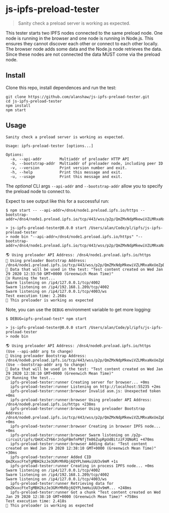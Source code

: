 # js-ipfs-preload-tester

> Sanity check a preload server is working as expected.

This tester starts two IPFS nodes connected to the same preload node. One node is running in the browser and one node is running in Node.js. This ensures they cannot discover each other or connect to each other locally. The browser node adds some data and the Node.js node retrieves the data. Since these nodes are not connected the data MUST come via the preload node.

## Install

Clone this repo, install dependences and run the test:

```console
git clone https://github.com/alanshaw/js-ipfs-preload-tester.git
cd js-ipfs-preload-tester
npm install
npm start
```

## Usage

```
Sanity check a preload server is working as expected.

Usage: ipfs-preload-tester [options...]

Options:
  -a, --api-addr        Multiaddr of preloader HTTP API
  -b, --bootstrap-addr  Multiaddr of preloader node, including peer ID
  -v, --version         Print version number and exit.
  -h, --help            Print this message and exit.
  -u, --usage           Print this message and exit.
```

The _optional_ CLI args `--api-addr` and `--bootstrap-addr` allow you to specify the preload node to connect to.

Expect to see output like this for a successful run:

```console
$ npm start -- --api-addr=/dns4/node1.preload.ipfs.io/https --bootstrap-addr=/dns4/node1.preload.ipfs.io/tcp/443/wss/p2p/QmZMxNdpMkewiVZLMRxaNxUeZpDUb34pWjZ1kZvsd16Zic

> js-ipfs-preload-tester@0.0.0 start /Users/alan/Code/pl/ipfs/js-ipfs-preload-tester
> node bin "--api-addr=/dns4/node1.preload.ipfs.io/https" "--bootstrap-addr=/dns4/node1.preload.ipfs.io/tcp/443/wss/p2p/QmZMxNdpMkewiVZLMRxaNxUeZpDUb34pWjZ1kZvsd16Zic"

🌎 Using preloader API Address: /dns4/node1.preload.ipfs.io/https
🥾 Using preloader Bootstrap Address: /dns4/node1.preload.ipfs.io/tcp/443/wss/p2p/QmZMxNdpMkewiVZLMRxaNxUeZpDUb34pWjZ1kZvsd16Zic
💾 Data that will be used in the test: "Test content created on Wed Jan 29 2020 12:33:50 GMT+0000 (Greenwich Mean Time)"
🏃‍♀️ Running the test...
Swarm listening on /ip4/127.0.0.1/tcp/4002
Swarm listening on /ip4/192.168.1.209/tcp/4002
Swarm listening on /ip4/127.0.0.1/tcp/4003/ws
Test execution time: 2.268s
🥳 This preloader is working as expected
```

Note, you can use the `DEBUG` environment variable to get more logging:

```console
$ DEBUG=ipfs-preload-test* npm start

> js-ipfs-preload-tester@0.0.0 start /Users/alan/Code/pl/ipfs/js-ipfs-preload-tester
> node bin

🌎 Using preloader API Address: /dns4/node0.preload.ipfs.io/https
(Use --api-addr arg to change)
🥾 Using preloader Bootstrap Address: /dns4/node0.preload.ipfs.io/tcp/443/wss/p2p/QmZMxNdpMkewiVZLMRxaNxUeZpDUb34pWjZ1kZvsd16Zic
(Use --bootstrap-addr arg to change)
💾 Data that will be used in the test: "Test content created on Wed Jan 29 2020 12:38:10 GMT+0000 (Greenwich Mean Time)"
🏃‍♀️ Running the test...
  ipfs-preload-tester:runner Creating server for browser... +0ms
  ipfs-preload-tester:runner Listening on http://localhost:55235 +2ms
  ipfs-preload-tester:runner:browser Invalid asm.js: Unexpected token +0ms
  ipfs-preload-tester:runner:browser Using preloader API Address: /dns4/node0.preload.ipfs.io/https +238ms
  ipfs-preload-tester:runner:browser Using preloader Bootstrap Address: /dns4/node0.preload.ipfs.io/tcp/443/wss/p2p/QmZMxNdpMkewiVZLMRxaNxUeZpDUb34pWjZ1kZvsd16Zic +0ms
  ipfs-preload-tester:runner:browser Creating in browser IPFS node... +0ms
  ipfs-preload-tester:runner:browser Swarm listening on /p2p-circuit/ipfs/QmUCvZY66rJn5pFBmfnPNfjTm86ZupRpUdBitzzFJQNoR1 +470ms
  ipfs-preload-tester:runner:browser Adding data: "Test content created on Wed Jan 29 2020 12:38:10 GMT+0000 (Greenwich Mean Time)" +30ms
  ipfs-preload-tester:runner Added CID QmZKxxcFteTgMBH2kzJe3GMrMhRbj6QYPLhmHuiUU3v9mM +1s
  ipfs-preload-tester:runner Creating in process IPFS node... +0ms
Swarm listening on /ip4/127.0.0.1/tcp/4002
Swarm listening on /ip4/192.168.1.209/tcp/4002
Swarm listening on /ip4/127.0.0.1/tcp/4003/ws
  ipfs-preload-tester:runner Retrieving data for QmZKxxcFteTgMBH2kzJe3GMrMhRbj6QYPLhmHuiUU3v9mM... +248ms
  ipfs-preload-tester:runner Got a chunk "Test content created on Wed Jan 29 2020 12:38:10 GMT+0000 (Greenwich Mean Time)" +758ms
Test execution time: 2.418s
🥳 This preloader is working as expected
```
